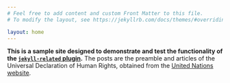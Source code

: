 ```yaml
---
# Feel free to add content and custom Front Matter to this file.
# To modify the layout, see https://jekyllrb.com/docs/themes/#overriding-theme-defaults

layout: home
---
```


**This is a sample site designed to demonstrate and test the functionality of
the [`jekyll-related` plugin](https://github.com/maxkapur/jekyll-related).** The
posts are the preamble and articles of the Universal Declaration of Human
Rights, obtained from the [United Nations
website](https://www.un.org/en/about-us/universal-declaration-of-human-rights).

